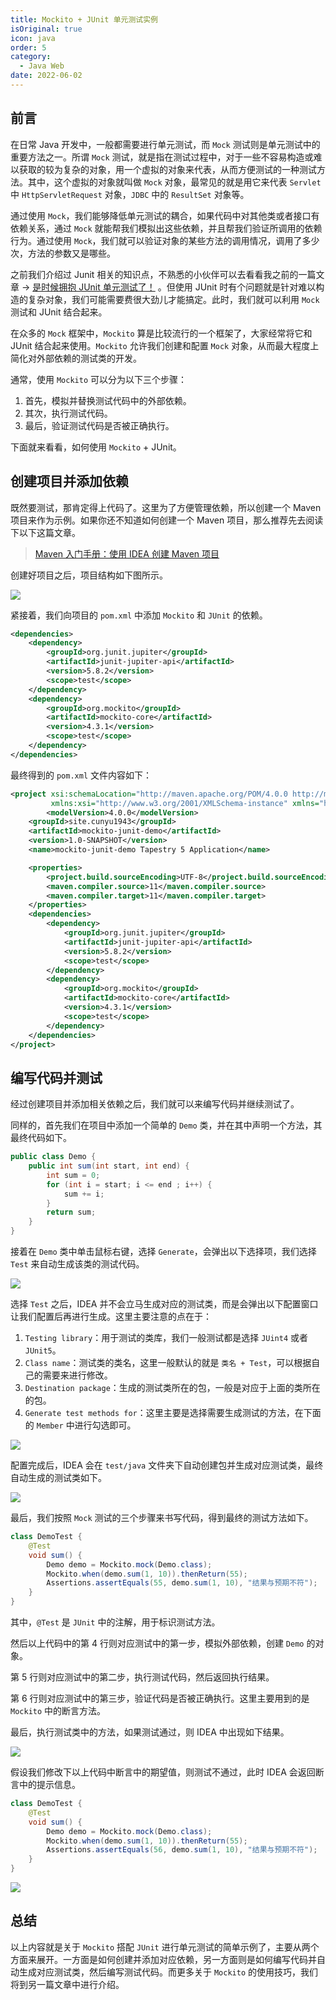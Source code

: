 ```yaml
---
title: Mockito + JUnit 单元测试实例
isOriginal: true
icon: java
order: 5
category:
  - Java Web
date: 2022-06-02
---
```



## 前言

在日常 Java 开发中，一般都需要进行单元测试，而 `Mock` 测试则是单元测试中的重要方法之一。所谓 `Mock` 测试，就是指在测试过程中，对于一些不容易构造或难以获取的较为复杂的对象，用一个虚拟的对象来代表，从而方便测试的一种测试方法。其中，这个虚拟的对象就叫做 `Mock` 对象，最常见的就是用它来代表 `Servlet` 中 `HttpServletRequest` 对象，`JDBC` 中的 `ResultSet` 对象等。

通过使用 `Mock`，我们能够降低单元测试的耦合，如果代码中对其他类或者接口有依赖关系，通过 `Mock` 就能帮我们模拟出这些依赖，并且帮我们验证所调用的依赖行为。通过使用 `Mock`，我们就可以验证对象的某些方法的调用情况，调用了多少次，方法的参数又是哪些。

之前我们介绍过 Junit 相关的知识点，不熟悉的小伙伴可以去看看我之前的一篇文章 ->  [是时候拥抱 JUnit 单元测试了！](../se/2022-07-18-test-with-junit.md) 。但使用 JUnit 时有个问题就是针对难以构造的复杂对象，我们可能需要费很大劲儿才能搞定。此时，我们就可以利用 `Mock` 测试和 JUnit 结合起来。

在众多的 `Mock` 框架中，`Mockito` 算是比较流行的一个框架了，大家经常将它和 JUnit 结合起来使用。`Mockito` 允许我们创建和配置 `Mock` 对象，从而最大程度上简化对外部依赖的测试类的开发。

通常，使用 `Mockito` 可以分为以下三个步骤：

1.   首先，模拟并替换测试代码中的外部依赖。
2.   其次，执行测试代码。
3.   最后，验证测试代码是否被正确执行。

下面就来看看，如何使用 `Mockito` + JUnit。

## 创建项目并添加依赖

既然要测试，那肯定得上代码了。这里为了方便管理依赖，所以创建一个 Maven 项目来作为示例。如果你还不知道如何创建一个 Maven 项目，那么推荐先去阅读下以下这篇文章。

>   [Maven 入门手册：使用 IDEA 创建 Maven 项目](../maven/2022-01-04-maven-project-with-idea.md)

创建好项目之后，项目结构如下图所示。

![](https://img-blog.csdnimg.cn/89c981e76b8041778bef3397d20f3263.png)


紧接着，我们向项目的 `pom.xml` 中添加 `Mockito` 和 `JUnit` 的依赖。

```xml
<dependencies>
    <dependency>
        <groupId>org.junit.jupiter</groupId>
        <artifactId>junit-jupiter-api</artifactId>
        <version>5.8.2</version>
        <scope>test</scope>
    </dependency>
    <dependency>
        <groupId>org.mockito</groupId>
        <artifactId>mockito-core</artifactId>
        <version>4.3.1</version>
        <scope>test</scope>
    </dependency>
</dependencies>
```

最终得到的 `pom.xml` 文件内容如下：

```xml
<project xsi:schemaLocation="http://maven.apache.org/POM/4.0.0 http://maven.apache.org/maven-v4_0_0.xsd"
         xmlns:xsi="http://www.w3.org/2001/XMLSchema-instance" xmlns="http://maven.apache.org/POM/4.0.0">
        <modelVersion>4.0.0</modelVersion>
    <groupId>site.cunyu1943</groupId>
    <artifactId>mockito-junit-demo</artifactId>
    <version>1.0-SNAPSHOT</version>
    <name>mockito-junit-demo Tapestry 5 Application</name>

    <properties>
        <project.build.sourceEncoding>UTF-8</project.build.sourceEncoding>
        <maven.compiler.source>11</maven.compiler.source>
        <maven.compiler.target>11</maven.compiler.target>
    </properties>
    <dependencies>
        <dependency>
            <groupId>org.junit.jupiter</groupId>
            <artifactId>junit-jupiter-api</artifactId>
            <version>5.8.2</version>
            <scope>test</scope>
        </dependency>
        <dependency>
            <groupId>org.mockito</groupId>
            <artifactId>mockito-core</artifactId>
            <version>4.3.1</version>
            <scope>test</scope>
        </dependency>
    </dependencies>
</project>
```

## 编写代码并测试

经过创建项目并添加相关依赖之后，我们就可以来编写代码并继续测试了。

同样的，首先我们在项目中添加一个简单的 `Demo` 类，并在其中声明一个方法，其最终代码如下。

```java
public class Demo {
    public int sum(int start, int end) {
        int sum = 0;
        for (int i = start; i <= end ; i++) {
            sum += i;
        }
        return sum;
    }
}
```

接着在 `Demo` 类中单击鼠标右键，选择 `Generate`，会弹出以下选择项，我们选择 `Test` 来自动生成该类的测试代码。

![](https://img-blog.csdnimg.cn/740c39144eb5470189db4c934657101f.png)


选择 `Test` 之后，IDEA 并不会立马生成对应的测试类，而是会弹出以下配置窗口让我们配置后再进行生成。这里主要注意的点在于：

1.   `Testing library`：用于测试的类库，我们一般测试都是选择 `JUint4` 或者 `JUnit5`。
2.   `Class name`：测试类的类名，这里一般默认的就是 `类名 + Test`，可以根据自己的需要来进行修改。
3.   `Destination package`：生成的测试类所在的包，一般是对应于上面的类所在的包。
4.   `Generate test methods for`：这里主要是选择需要生成测试的方法，在下面的 `Member` 中进行勾选即可。

![](https://img-blog.csdnimg.cn/4b5a44b91820434fb8399a68ae1284d7.png)


配置完成后，IDEA 会在 `test/java` 文件夹下自动创建包并生成对应测试类，最终自动生成的测试类如下。

![](https://img-blog.csdnimg.cn/88df70ce36c449498cc96457f5cf92da.png)


最后，我们按照 `Mock` 测试的三个步骤来书写代码，得到最终的测试方法如下。

```java
class DemoTest {
    @Test
    void sum() {
        Demo demo = Mockito.mock(Demo.class);
        Mockito.when(demo.sum(1, 10)).thenReturn(55);
        Assertions.assertEquals(55, demo.sum(1, 10), "结果与预期不符");
    }
}
```

其中，`@Test` 是 `JUnit` 中的注解，用于标识测试方法。

然后以上代码中的第 4 行则对应测试中的第一步，模拟外部依赖，创建 `Demo` 的对象。

第 5 行则对应测试中的第二步，执行测试代码，然后返回执行结果。

第 6 行则对应测试中的第三步，验证代码是否被正确执行。这里主要用到的是 `Mockito` 中的断言方法。

最后，执行测试类中的方法，如果测试通过，则 IDEA 中出现如下结果。

![](https://img-blog.csdnimg.cn/4343249c31e24d49bfe3c1709cc5b76f.png)


假设我们修改下以上代码中断言中的期望值，则测试不通过，此时 IDEA 会返回断言中的提示信息。

```java
class DemoTest {
    @Test
    void sum() {
        Demo demo = Mockito.mock(Demo.class);
        Mockito.when(demo.sum(1, 10)).thenReturn(55);
        Assertions.assertEquals(56, demo.sum(1, 10), "结果与预期不符");
    }
}
```


![](https://img-blog.csdnimg.cn/7538165d2acb4641818ba073c2b77608.png)


## 总结

以上内容就是关于 `Mockito` 搭配 `JUnit` 进行单元测试的简单示例了，主要从两个方面来展开。一方面是如何创建并添加对应依赖，另一方面则是如何编写代码并自动生成对应测试类，然后编写测试代码。而更多关于 `Mockito` 的使用技巧，我们将到另一篇文章中进行介绍。


